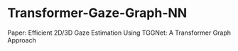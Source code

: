 # Transformer-Gaze-Graph-NN
Paper: Efficient 2D/3D Gaze Estimation Using TGGNet: A Transformer Graph Approach 
